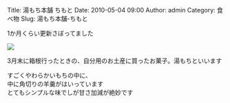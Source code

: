 Title: 湯もち本舗 ちもと
Date: 2010-05-04 09:00
Author: admin
Category: 食べ物
Slug: 湯もち本舗-ちもと

1か月くらい更新さぼってました  
  
![](http://farm5.static.flickr.com/4047/4574087996_5b3e02d64f_m.jpg)</a>  
  
3月末に箱根行ったときの、自分用のお土産に買ったお菓子。湯もちといいます

すごくやわらかいもちの中に、  
中に角切りの羊羹がはいっています  
とてもシンプルな味でしが甘さ加減が絶妙です
